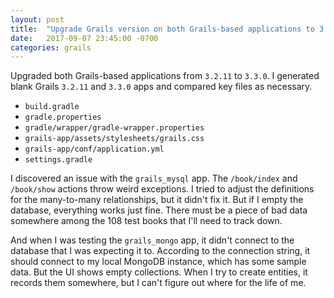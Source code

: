 ```yaml
---
layout: post
title:  "Upgrade Grails version on both Grails-based applications to 3.3.0"
date:   2017-09-07 23:45:00 -0700
categories: grails
---
```

Upgraded both Grails-based applications from `3.2.11` to `3.3.0`.  I generated
blank Grails `3.2.11` and `3.3.0` apps and compared key files as necessary.

* `build.gradle`
* `gradle.properties`
* `gradle/wrapper/gradle-wrapper.properties`
* `grails-app/assets/stylesheets/grails.css`
* `grails-app/conf/application.yml`
* `settings.gradle`

I discovered an issue with the `grails_mysql` app.  The `/book/index` and
`/book/show` actions throw weird exceptions.  I tried to adjust the definitions
for the many-to-many relationships, but it didn't fix it.  But if I empty the
database, everything works just fine.  There must be a piece of bad data
somewhere among the 108 test books that I'll need to track down.

And when I was testing the `grails_mongo` app, it didn't connect to the database
that I was expecting it to.  According to the connection string, it should
connect to my local MongoDB instance, which has some sample data.  But the UI
shows empty collections.  When I try to create entities, it records them
somewhere, but I can't figure out where for the life of me.

